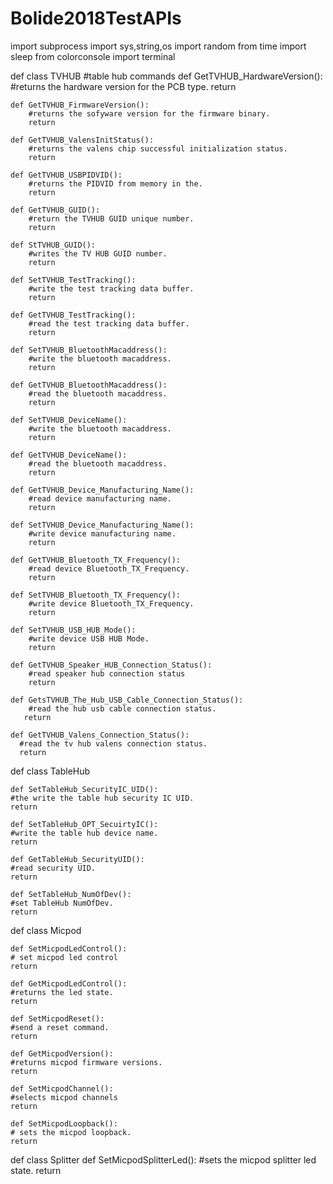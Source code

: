 # Bolide2018TestAPIs
import subprocess
import sys,string,os
import random
from time import sleep
from colorconsole import terminal

def class TVHUB
	#table hub commands
	def GetTVHUB_HardwareVersion():
		#returns the hardware version for the PCB type.
		return
		
	def GetTVHUB_FirmwareVersion():
		#returns the sofyware version for the firmware binary.
		return
		
	def GetTVHUB_ValensInitStatus():
		#returns the valens chip successful initialization status.
		return
		
	def GetTVHUB_USBPIDVID():
		#returns the PIDVID from memory in the.
		return
		
	def GetTVHUB_GUID():
		#return the TVHUB GUID unique number.
		return

	def StTVHUB_GUID():
		#writes the TV HUB GUID number.
		return
		
	def SetTVHUB_TestTracking():
		#write the test tracking data buffer.
		return	

	def GetTVHUB_TestTracking():
		#read the test tracking data buffer.
		return
		
	def SetTVHUB_BluetoothMacaddress():
		#write the bluetooth macaddress.
		return
		
	def GetTVHUB_BluetoothMacaddress():
		#read the bluetooth macaddress.
		return	

	def SetTVHUB_DeviceName():
		#write the bluetooth macaddress.
		return	
		
	def GetTVHUB_DeviceName():
		#read the bluetooth macaddress.
		return
		
	def GetTVHUB_Device_Manufacturing_Name():
		#read device manufacturing name.
		return

	def SetTVHUB_Device_Manufacturing_Name():
		#write device manufacturing name.
		return	

	def GetTVHUB_Bluetooth_TX_Frequency():
		#read device Bluetooth_TX_Frequency.
		return		
		
	def SetTVHUB_Bluetooth_TX_Frequency():
		#write device Bluetooth_TX_Frequency.
		return

	def SetTVHUB_USB_HUB_Mode():
		#write device USB HUB Mode.
		return
		
	def GetTVHUB_Speaker_HUB_Connection_Status():
		#read speaker hub connection status
		return
		
	def GetsTVHUB_The_Hub_USB_Cable_Connection_Status():
		#read the hub usb cable connection status.
	   return	
		
	def GetTVHUB_Valens_Connection_Status():
	  #read the tv hub valens connection status.
	  return
  
def class TableHub

	def SetTableHub_SecurityIC_UID():
	#the write the table hub security IC UID.
	return
	
	def SetTableHub_OPT_SecuirtyIC():
	#write the table hub device name.
	return
	
	def GetTableHub_SecurityUID():
	#read security UID.
	return
	
	def SetTableHub_NumOfDev():
	#set TableHub NumOfDev.
    return
	
def class Micpod
	
	def SetMicpodLedControl():
	# set micpod led control
	return
	
	def GetMicpodLedControl():
	#returns the led state.
	return
	
	def SetMicpodReset():
	#send a reset command.
	return
	
	def GetMicpodVersion():
	#returns micpod firmware versions.
	return
	
    def SetMicpodChannel():
	#selects micpod channels
	return
	
	def SetMicpodLoopback():
	# sets the micpod loopback.
	return

def class Splitter
    def SetMicpodSplitterLed():
	#sets the micpod splitter led state.
    return	
	
